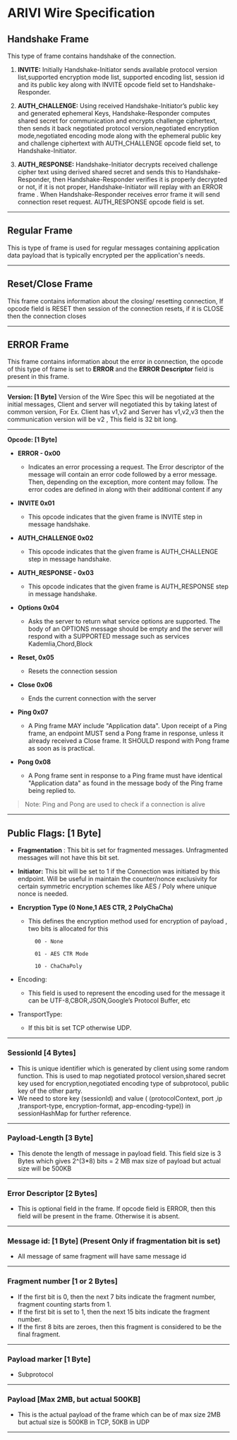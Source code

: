 # ARIVI Wire Specification 

## Handshake Frame

This type of frame contains handshake of the connection.

 1. **INVITE:** Initially Handshake-Initiator sends available protocol version list,supported encryption mode list, supported encoding list, session id and its public key along with INVITE opcode field set to Handshake-Responder.
    
2.  **AUTH_CHALLENGE:** Using received Handshake-Initiator’s public key and generated ephemeral Keys, Handshake-Responder computes shared secret for communication and encrypts challenge ciphertext, then sends it back negotiated protocol version,negotiated encryption mode,negotiated encoding mode along with the ephemeral public key and challenge ciphertext with AUTH_CHALLENGE opcode field set, to Handshake-Initiator.
    
3.  **AUTH_RESPONSE:** Handshake-Initiator decrypts received challenge cipher text using derived shared secret and sends this to Handshake-Responder, then Handshake-Responder verifies it is properly decrypted or not, if it is not proper, Handshake-Initiator  will replay with an ERROR frame . When Handshake-Responder receives error frame it will send connection reset request. AUTH_RESPONSE opcode field is set.


---

## Regular Frame

This is type of frame is used for regular messages containing application data payload that is typically encrypted per the application's needs. 


---

## Reset/Close Frame

This frame contains information about the closing/ resetting connection, If opcode field is RESET then session of the connection resets, if it is CLOSE then the connection closes



---
## ERROR Frame


This frame contains information about the error in connection, the opcode of this type of frame is set to **ERROR** and the **ERROR Descriptor** field is present in this frame. 



---



**Version: \[1 Byte\]**
	 Version of the Wire Spec this will be negotiated at the initial messages, Client and server will negotiated this by taking latest of common version, For Ex. Client has v1,v2 and Server has v1,v2,v3 then the communication version will be v2 , This field is 32 bit long.

---
**Opcode: \[1 Byte\]**

 - **ERROR - 0x00**
	-   Indicates an error processing a request. The Error descriptor of the message will contain an error code followed by a error message. Then, depending on the exception, more content may follow. The error codes are defined in along with their additional content if any
    
-   **INVITE 0x01**
	-   This opcode indicates that the given frame is INVITE step in message handshake.
    

-   **AUTH_CHALLENGE 0x02**
  
	-   This opcode indicates that the given frame is AUTH_CHALLENGE step in message handshake.
    
-   **AUTH_RESPONSE - 0x03**
	-   This opcode indicates that the given frame is AUTH_RESPONSE step in message handshake.
    
-   **Options 0x04**
	-   Asks the server to return what service options are supported. The body of an OPTIONS message should be empty and the server will respond with a SUPPORTED message such as services Kademlia,Chord,Block
    

-   **Reset, 0x05**
 
	-   Resets the connection session
    

-   **Close 0x06**
    -   Ends the current connection with the server
    

-   **Ping 0x07**
   
	-   A Ping frame MAY include "Application data". Upon receipt of a Ping frame, an endpoint MUST send a Pong frame in response, unless it already received a Close frame. It SHOULD respond with Pong frame as soon as is practical.
    
-   **Pong 0x08**
   
	-   A Pong frame sent in response to a Ping frame must have identical  
    "Application data" as found in the message body of the Ping frame  
    being replied to.
    

> Note: Ping and Pong are used to check if a connection is alive
----

## Public Flags: \[1 Byte\]

-   **Fragmentation** : This bit is set for fragmented messages. Unfragmented messages will not have this bit set.
    
-   **Initiator:** This bit will be set to 1 if the Connection was initiated by this endpoint. Will be useful in maintain the counter/nonce exclusivity for certain symmetric encryption schemes like AES / Poly where unique nonce is needed.
    
-   **Encryption  Type (0 None,1 AES CTR, 2 PolyChaCha)**
	- This defines the encryption method used for encryption of payload , two bits is allocated for this

			00 - None

			01 - AES CTR Mode

			10 - ChaChaPoly

  

-   Encoding: 
	- This field is used to represent the encoding used for the message it can be UTF-8,CBOR,JSON,Google’s Protocol Buffer, etc
    

  

-   TransportType:
	-  If this bit is set TCP otherwise UDP.

---

### SessionId  \[4 Bytes\] 

 - This is unique identifier which is generated by client using some random function. This is used to map negotiated protocol version,shared secret key used for encryption,negotiated encoding type of subprotocol, public key of the other party.
 - We need to store key (sessionId) and value ( (protocolContext, port ,ip ,transport-type, encryption-format, app-encoding-type)) in sessionHashMap for further reference.

---


### Payload-Length \[3 Byte\] 

 -  This denote the length of message in payload field. This field size is 3 Bytes which gives 2^(3*8) bits = 2 MB max size of payload but actual size will be 500KB

  ---
  
  

### Error Descriptor \[2 Bytes\]

 -  This is optional field in the frame. If opcode field is ERROR, then this field will be present in the frame. Otherwise it is absent.

---
  
  
  

### Message id: \[1 Byte\] (Present Only if fragmentation bit is set) 
- All message of same fragment will have same message id

  
---

### Fragment number \[1 or 2 Bytes\]
- If the first bit is 0, then the next 7 bits indicate the fragment number, fragment counting starts from 1.
- If the first bit is set to 1, then the next 15 bits indicate the fragment number.
- If the first 8 bits are zeroes, then this fragment is considered to be the final fragment.

---

### Payload marker \[1 Byte\]
- Subprotocol 

 ---
 
### Payload  \[Max 2MB, but actual 500KB\]

- This is the actual payload of the frame which can be of max size 2MB but actual size is 500KB in TCP, 50KB in UDP

---
